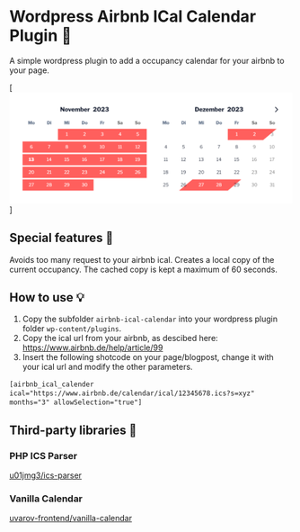 # Wordpress Airbnb ICal Calendar Plugin 📆

A simple wordpress plugin to add a occupancy calendar for your airbnb to your page.

[![wordpress-airbnb-ical-calendar preview](preview.png)]

## Special features 🚀

Avoids too many request to your airbnb ical. Creates a local copy of the current occupancy. The cached copy is kept a maximum of 60 seconds.

## How to use 💡

1. Copy the subfolder ```airbnb-ical-calendar``` into your wordpress plugin folder ```wp-content/plugins```.
2. Copy the ical url from your airbnb, as descibed here: https://www.airbnb.de/help/article/99
3. Insert the following shotcode on your page/blogpost, change it with your ical url and modify the other parameters.
```
[airbnb_ical_calender ical="https://www.airbnb.de/calendar/ical/12345678.ics?s=xyz" months="3" allowSelection="true"]
```

## Third-party libraries 🙏

### PHP ICS Parser

[u01jmg3/ics-parser](https://github.com/u01jmg3/ics-parser)

### Vanilla Calendar

[uvarov-frontend/vanilla-calendar](https://github.com/uvarov-frontend/vanilla-calendar)